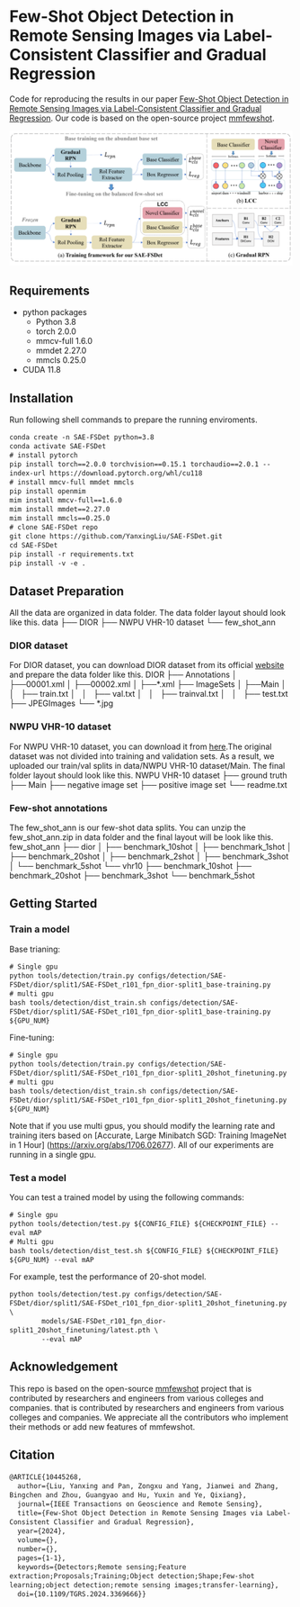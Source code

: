 # Few-Shot Object Detection in Remote Sensing Images via Label-Consistent Classifier and Gradual Regression
Code for reproducing the results in our paper [Few-Shot Object Detection in Remote Sensing Images via Label-Consistent Classifier and Gradual Regression](https://ieeexplore.ieee.org/document/10445268). Our code is based on the open-source project [mmfewshot](https://github.com/open-mmlab/mmfewshot).
<p align=center><img src="resources/SAE-FSDet.jpg"/></p>

## Requirements
+ python packages
    + Python 3.8
    + torch 2.0.0
    + mmcv-full 1.6.0
    + mmdet 2.27.0
    + mmcls 0.25.0
+ CUDA 11.8

## Installation
Run following shell commands to prepare the running enviroments.
```Shell
conda create -n SAE-FSDet python=3.8
conda activate SAE-FSDet
# install pytorch
pip install torch==2.0.0 torchvision==0.15.1 torchaudio==2.0.1 --index-url https://download.pytorch.org/whl/cu118
# install mmcv-full mmdet mmcls
pip install openmim
mim install mmcv-full==1.6.0
mim install mmdet==2.27.0
mim install mmcls==0.25.0
# clone SAE-FSDet repo
git clone https://github.com/YanxingLiu/SAE-FSDet.git
cd SAE-FSDet
pip install -r requirements.txt
pip install -v -e .
```
## Dataset Preparation
All the data are organized in data folder. The data folder layout should look like this.
data
├── DIOR
├── NWPU VHR-10 dataset
└── few_shot_ann
### DIOR dataset
For DIOR dataset, you can download DIOR dataset from its official [website](http://www.escience.cn/people/JunweiHan/DIOR.html) and prepare the data folder like this.
DIOR
├── Annotations
│   ├──00001.xml
│   ├──00002.xml
│   ├──*.xml
├── ImageSets
│   ├──Main
│   │   ├── train.txt
│   │   ├── val.txt
│   │   ├── trainval.txt
│   │   ├── test.txt
├── JPEGImages
└──     *.jpg

### NWPU VHR-10 dataset
For NWPU VHR-10 dataset, you can download it from [here](https://gcheng-nwpu.github.io/).The original dataset was not divided into training and validation sets. As a result, we uploaded our train/val splits in data/NWPU VHR-10 dataset/Main. The final folder layout should look like this.
NWPU VHR-10 dataset
├── ground truth
├── Main
├── negative image set
├── positive image set
└── readme.txt
### Few-shot annotations
The few_shot_ann is our few-shot data splits. You can unzip the few_shot_ann.zip in data folder and the final layout will be look like this.
few_shot_ann
├── dior
│   ├── benchmark_10shot
│   ├── benchmark_1shot
│   ├── benchmark_20shot
│   ├── benchmark_2shot
│   ├── benchmark_3shot
│   └── benchmark_5shot
└── vhr10
    ├── benchmark_10shot
    ├── benchmark_20shot
    ├── benchmark_3shot
    └── benchmark_5shot


## Getting Started
### Train a model
Base trianing:
```Shell
# Single gpu
python tools/detection/train.py configs/detection/SAE-FSDet/dior/split1/SAE-FSDet_r101_fpn_dior-split1_base-training.py
# multi gpu
bash tools/detection/dist_train.sh configs/detection/SAE-FSDet/dior/split1/SAE-FSDet_r101_fpn_dior-split1_base-training.py ${GPU_NUM}
```
Fine-tuning:
```
# Single gpu
python tools/detection/train.py configs/detection/SAE-FSDet/dior/split1/SAE-FSDet_r101_fpn_dior-split1_20shot_finetuning.py 
# multi gpu
bash tools/detection/dist_train.sh configs/detection/SAE-FSDet/dior/split1/SAE-FSDet_r101_fpn_dior-split1_20shot_finetuning.py ${GPU_NUM}
```
Note that if you use multi gpus, you should modify the learning rate and training iters based on [Accurate, Large Minibatch SGD: Training ImageNet in 1 Hour] (https://arxiv.org/abs/1706.02677). All of our experiments are running in a single gpu.
### Test a model
You can test a trained model by using the following commands:
```Shell
# Single gpu
python tools/detection/test.py ${CONFIG_FILE} ${CHECKPOINT_FILE} --eval mAP
# Multi gpu
bash tools/detection/dist_test.sh ${CONFIG_FILE} ${CHECKPOINT_FILE} ${GPU_NUM} --eval mAP
```
For example, test the performance of 20-shot model.
```Shell
python tools/detection/test.py configs/detection/SAE-FSDet/dior/split1/SAE-FSDet_r101_fpn_dior-split1_20shot_finetuning.py \
        models/SAE-FSDet_r101_fpn_dior-split1_20shot_finetuning/latest.pth \
        --eval mAP
```
## Acknowledgement
This repo is based on the open-source [mmfewshot](https://github.com/open-mmlab/mmfewshot) project that is contributed by researchers and engineers from various colleges and companies. that is contributed by researchers and engineers from various colleges and companies. We appreciate all the contributors who implement their methods or add new features of mmfewshot.

## Citation
```
@ARTICLE{10445268,
  author={Liu, Yanxing and Pan, Zongxu and Yang, Jianwei and Zhang, Bingchen and Zhou, Guangyao and Hu, Yuxin and Ye, Qixiang},
  journal={IEEE Transactions on Geoscience and Remote Sensing}, 
  title={Few-Shot Object Detection in Remote Sensing Images via Label-Consistent Classifier and Gradual Regression}, 
  year={2024},
  volume={},
  number={},
  pages={1-1},
  keywords={Detectors;Remote sensing;Feature extraction;Proposals;Training;Object detection;Shape;Few-shot learning;object detection;remote sensing images;transfer-learning},
  doi={10.1109/TGRS.2024.3369666}}

```